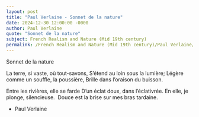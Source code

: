 ```yaml
---
layout: post
title: "Paul Verlaine - Sonnet de la nature"
date: 2024-12-30 12:00:00 -0000
author: Paul Verlaine
quote: "Sonnet de la nature"
subject: French Realism and Nature (Mid 19th century)
permalink: /French Realism and Nature (Mid 19th century)/Paul Verlaine/Paul Verlaine - Sonnet de la nature
---
```


Sonnet de la nature

La terre, si vaste, où tout-savons,
S’étend au loin sous la lumière;
Légère comme un souffle, la poussière,
Brille dans l’oraison du buisson.

Entre les rivières, elle se farde
D’un éclat doux, dans l’éclativrée.
En elle, je plonge, silencieuse. 
Douce est la brise sur mes bras tardaine.

- Paul Verlaine
